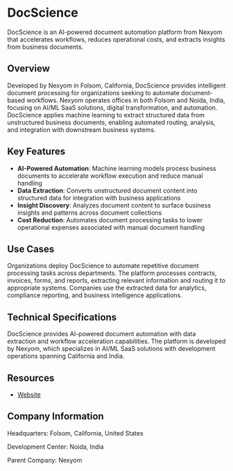# DocScience

DocScience is an AI-powered document automation platform from Nexyom that accelerates workflows, reduces operational costs, and extracts insights from business documents.

## Overview

Developed by Nexyom in Folsom, California, DocScience provides intelligent document processing for organizations seeking to automate document-based workflows. Nexyom operates offices in both Folsom and Noida, India, focusing on AI/ML SaaS solutions, digital transformation, and automation. DocScience applies machine learning to extract structured data from unstructured business documents, enabling automated routing, analysis, and integration with downstream business systems.

## Key Features

- **AI-Powered Automation**: Machine learning models process business documents to accelerate workflow execution and reduce manual handling
- **Data Extraction**: Converts unstructured document content into structured data for integration with business applications
- **Insight Discovery**: Analyzes document content to surface business insights and patterns across document collections
- **Cost Reduction**: Automates document processing tasks to lower operational expenses associated with manual document handling

## Use Cases

Organizations deploy DocScience to automate repetitive document processing tasks across departments. The platform processes contracts, invoices, forms, and reports, extracting relevant information and routing it to appropriate systems. Companies use the extracted data for analytics, compliance reporting, and business intelligence applications.

## Technical Specifications

DocScience provides AI-powered document automation with data extraction and workflow acceleration capabilities. The platform is developed by Nexyom, which specializes in AI/ML SaaS solutions with development operations spanning California and India.

## Resources

- [Website](https://www.docscience.ai)

## Company Information

Headquarters: Folsom, California, United States

Development Center: Noida, India

Parent Company: Nexyom 